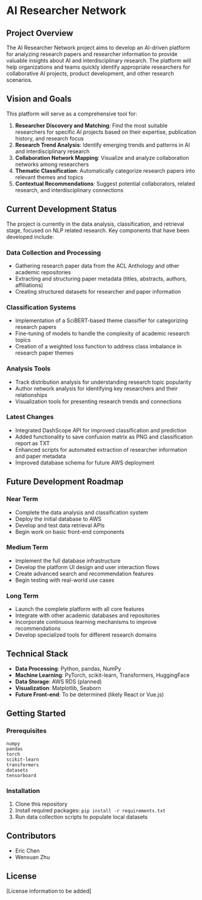 # AI Researcher Network

## Project Overview

The AI Researcher Network project aims to develop an AI-driven platform for analyzing research papers and researcher information to provide valuable insights about AI and interdisciplinary research. The platform will help organizations and teams quickly identify appropriate researchers for collaborative AI projects, product development, and other research scenarios.

## Vision and Goals

This platform will serve as a comprehensive tool for:

1. **Researcher Discovery and Matching**: Find the most suitable researchers for specific AI projects based on their expertise, publication history, and research focus
2. **Research Trend Analysis**: Identify emerging trends and patterns in AI and interdisciplinary research
3. **Collaboration Network Mapping**: Visualize and analyze collaboration networks among researchers
4. **Thematic Classification**: Automatically categorize research papers into relevant themes and topics
5. **Contextual Recommendations**: Suggest potential collaborators, related research, and interdisciplinary connections

## Current Development Status

The project is currently in the data analysis, classification, and retrieval stage, focused on NLP related research. Key components that have been developed include:

### Data Collection and Processing
- Gathering research paper data from the ACL Anthology and other academic repositories
- Extracting and structuring paper metadata (titles, abstracts, authors, affiliations)
- Creating structured datasets for researcher and paper information

### Classification Systems
- Implementation of a SciBERT-based theme classifier for categorizing research papers
- Fine-tuning of models to handle the complexity of academic research topics
- Creation of a weighted loss function to address class imbalance in research paper themes

### Analysis Tools
- Track distribution analysis for understanding research topic popularity
- Author network analysis for identifying key researchers and their relationships
- Visualization tools for presenting research trends and connections

### Latest Changes
- Integrated DashScope API for improved classification and prediction
- Added functionality to save confusion matrix as PNG and classification report as TXT
- Enhanced scripts for automated extraction of researcher information and paper metadata
- Improved database schema for future AWS deployment

## Future Development Roadmap

### Near Term
- Complete the data analysis and classification system
- Deploy the initial database to AWS
- Develop and test data retrieval APIs
- Begin work on basic front-end components

### Medium Term
- Implement the full database infrastructure
- Develop the platform UI design and user interaction flows
- Create advanced search and recommendation features
- Begin testing with real-world use cases

### Long Term
- Launch the complete platform with all core features
- Integrate with other academic databases and repositories
- Incorporate continuous learning mechanisms to improve recommendations
- Develop specialized tools for different research domains

## Technical Stack

- **Data Processing**: Python, pandas, NumPy
- **Machine Learning**: PyTorch, scikit-learn, Transformers, HuggingFace
- **Data Storage**: AWS RDS (planned)
- **Visualization**: Matplotlib, Seaborn
- **Future Front-end**: To be determined (likely React or Vue.js)

## Getting Started

### Prerequisites
```
numpy
pandas
torch
scikit-learn
transformers
datasets
tensorboard
```

### Installation
1. Clone this repository
2. Install required packages: `pip install -r requirements.txt`
3. Run data collection scripts to populate local datasets

## Contributors
- Eric Chen
- Wenxuan Zhu

## License
[License information to be added]
